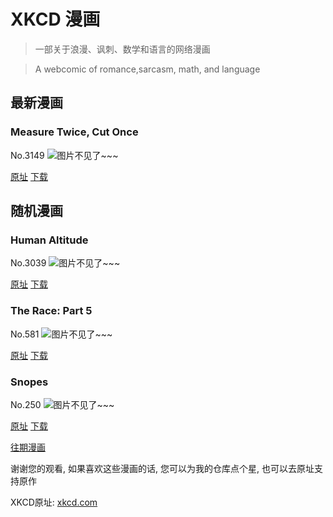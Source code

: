 # XKCD 漫画


> 一部关于浪漫、讽刺、数学和语言的网络漫画

> A webcomic of romance,sarcasm, math, and language


## 最新漫画
### Measure Twice, Cut Once
No.3149
![图片不见了~~~](https://imgs.xkcd.com/comics/measure_twice_cut_once.png)

[原址](https://xkcd.com//3149) [下载](https://imgs.xkcd.com/comics/measure_twice_cut_once.png)



## 随机漫画
### Human Altitude
No.3039
![图片不见了~~~](https://imgs.xkcd.com/comics/human_altitude.png)

[原址](https://xkcd.com//3039) [下载](https://imgs.xkcd.com/comics/human_altitude.png)



### The Race: Part 5
No.581
![图片不见了~~~](https://imgs.xkcd.com/comics/the_race_part_5.png)

[原址](https://xkcd.com//581) [下载](https://imgs.xkcd.com/comics/the_race_part_5.png)



### Snopes
No.250
![图片不见了~~~](https://imgs.xkcd.com/comics/snopes.png)

[原址](https://xkcd.com//250) [下载](https://imgs.xkcd.com/comics/snopes.png)



[往期漫画](image/)

谢谢您的观看, 如果喜欢这些漫画的话, 
您可以为我的仓库点个星, 也可以去原址支持原作

XKCD原址: [xkcd.com](https://xkcd.com)

